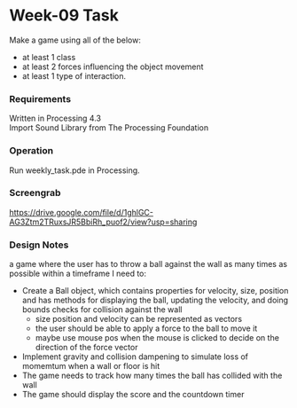 # Week-09 Task
Make a game using all of the below:
- at least 1 class
- at least 2 forces influencing the object movement
- at least 1 type of interaction.

### Requirements
Written in Processing 4.3\
Import Sound Library from The Processing Foundation

### Operation
Run weekly_task.pde in Processing.

### Screengrab
https://drive.google.com/file/d/1ghlGC-AG3Ztm2TRuxsJR5BbiRh_puof2/view?usp=sharing

### Design Notes
a game where the user has to throw a ball against the wall as many times as possible within a timeframe
I need to:
- Create a Ball object, which contains properties for velocity, size, position and has methods for displaying the ball, updating the velocity, and doing bounds checks for collision against the wall
    - size position and velocity can be represented as vectors
    - the user should be able to apply a force to the ball to move it
    - maybe use mouse pos when the mouse is clicked to decide on the direction of the force vector
- Implement gravity and collision dampening to simulate loss of momemtum when a wall or floor is hit
- The game needs to track how many times the ball has collided with the wall
- The game should display the score and the countdown timer
